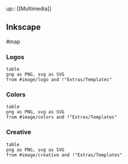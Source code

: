 up:: [[Multimedia]]

## Inkscape
#map 


### Logos

```dataview
table
png as PNG, svg as SVG
from #image/logo and !"Extras/Templates"
```

### Colors

```dataview
table
png as PNG, svg as SVG
from #image/colors and !"Extras/Templates"
```

### Creative

```dataview
table
png as PNG, svg as SVG
from #image/creative and !"Extras/Templates"
```

